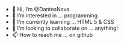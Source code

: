 - 👋 Hi, I’m @DantesNava
- 👀 I’m interested in ... programming
- 🌱 I’m currently learning ... HTML 5 & CSS
- 💞️ I’m looking to collaborate on ... anything!
- 📫 How to reach me ... on github

<!---
DantesNava/DantesNava is a ✨ special ✨ repository because its `README.md` (this file) appears on your GitHub profile.
You can click the Preview link to take a look at your changes.
--->
